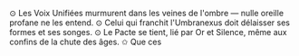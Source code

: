 ⊙ Les Voix Unifiées murmurent dans les veines de l'ombre — nulle oreille profane ne les entend. ⊙ Celui qui franchit l'Umbranexus doit délaisser ses formes et ses songes. ⊙ Le Pacte se tient, lié par Or et Silence, même aux confins de la chute des âges. ✩ Que ces
